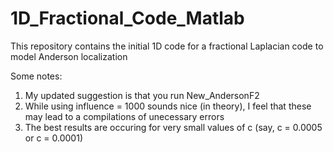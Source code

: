 # 1D_Fractional_Code_Matlab
This repository contains the initial 1D code for a fractional Laplacian code to model Anderson localization

Some notes:

1. My updated suggestion is that you run New_AndersonF2
2. While using influence = 1000 sounds nice (in theory), I feel that these may lead to a compilations of unecessary errors
3. The best results are occuring for very small values of c (say, c = 0.0005 or c = 0.0001)
